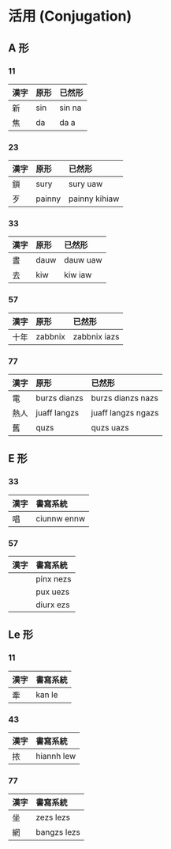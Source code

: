 # 活用 (Conjugation)

## A 形

### 11

| 漢字 | 原形 | 已然形 |
| :--- | :--- | :--- |
| 新 | sin | sin na |
| 焦 | da | da a |

### 23

| 漢字 | 原形 | 已然形 |
| :--- | :--- | :--- |
| 鎖 | sury | sury uaw |
| 歹 | painny | painny kihiaw |

### 33

| 漢字 | 原形 | 已然形 |
| :--- | :--- | :--- |
| 晝 | dauw | dauw uaw |
| 去 | kiw | kiw iaw |

### 57

| 漢字 | 原形 | 已然形 |
| :--- | :--- | :--- |
| 十年 | zabbnix | zabbnix iazs |

### 77

| 漢字 | 原形 | 已然形 |
| :--- | :--- | :--- |
| 電 | burzs dianzs | burzs dianzs nazs |
| 熱人 | juaff langzs | juaff langzs ngazs |
| 舊 | quzs | quzs uazs |

## E 形

### 33

| 漢字 | 書寫系統 |
| :--- | :--- |
| 唱 | ciunnw ennw |

### 57

| 漢字 | 書寫系統 |
| :--- | :--- |
| | pinx nezs |
| | pux uezs |
| | diurx ezs |

## Le 形

### 11

| 漢字 | 書寫系統 |
| :--- | :--- |
| 牽 | kan le |

### 43

| 漢字 | 書寫系統 |
| :--- | :--- |
| 挔 | hiannh lew |

### 77

| 漢字 | 書寫系統 |
| :--- | :--- |
| 坐 | zezs lezs |
| 網 | bangzs lezs |
